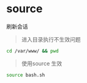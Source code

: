 # source
刷新会话

> 进入目录执行不生效问题

``` bash
cd /var/www/ && pwd
```
> 使用source 生效

``` bash
source bash.sh
```

